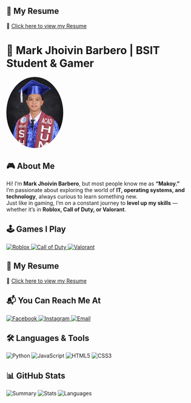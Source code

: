 ## 📄 My Resume  
📌 [Click here to view my Resume](https://jhoivin769-collab.github.io/Mark-Jhoivin-Barbero/)




# 👾 Mark Jhoivin Barbero | BSIT Student & Gamer  

<img src="https://raw.githubusercontent.com/jhoivin769-collab/Mark-Jhoivin-Barbero/refs/heads/main/profile.jpeg" alt="Profile Pic" width="150" style="border-radius: 50%;"/>



## 🎮 About Me  

Hi! I’m **Mark Jhoivin Barbero**, but most people know me as **“Makoy.”**  
I’m passionate about exploring the world of **IT, operating systems, and technology**, always curious to learn something new.  
Just like in gaming, I’m on a constant journey to **level up my skills** — whether it’s in **Roblox, Call of Duty, or Valorant**.



## 🕹️ Games I Play
<a href="https://www.roblox.com/" target="_blank">  
  <img src="https://upload.wikimedia.org/wikipedia/commons/1/1b/Roblox_logo_2022.svg" alt="Roblox" width="100"/>  
</a>  
<a href="https://www.callofduty.com/" target="_blank">  
  <img src="https://upload.wikimedia.org/wikipedia/commons/2/20/Call_of_Duty_logo.svg" alt="Call of Duty" width="120"/>  
</a>  
<a href="https://playvalorant.com/" target="_blank">  
  <img src="https://upload.wikimedia.org/wikipedia/commons/2/2a/Valorant_logo.svg" alt="Valorant" width="100"/>  
</a>



## 📄 My Resume  
📌 [Click here to view my Resume](https://jhoivin769-collab.github.io/Mark-Jhoivin-Barbero/)





## 📬 You Can Reach Me At
<p align="left">
  <a href="https://www.facebook.com/share/1CHCNbw6aj/" target="_blank">
    <img src="https://cdn-icons-png.flaticon.com/512/733/733547.png" alt="Facebook" width="40"/>
  </a>
  <a href="https://www.instagram.com/invites/contact/?utm_source=ig_contact_invite&utm_medium=copy_link&utm_content=irhm7zo" target="_blank">
    <img src="https://cdn-icons-png.flaticon.com/512/2111/2111463.png" alt="Instagram" width="40"/>
  </a>
  <a href="mailto:markjoivinbarbero@gmail.com" target="_blank">
    <img src="https://cdn-icons-png.flaticon.com/512/732/732200.png" alt="Email" width="40"/>
  </a>
</p>


## 🛠️ Languages & Tools
![Python](https://img.shields.io/badge/-Python-3776AB?logo=python&logoColor=white&style=for-the-badge)
![JavaScript](https://img.shields.io/badge/-JavaScript-F7DF1E?logo=javascript&logoColor=black&style=for-the-badge)
![HTML5](https://img.shields.io/badge/-HTML5-E34F26?logo=html5&logoColor=white&style=for-the-badge)
![CSS3](https://img.shields.io/badge/-CSS3-1572B6?logo=css3&logoColor=white&style=for-the-badge)


## 📊 GitHub Stats
![Summary](http://github-profile-summary-cards.vercel.app/api/cards/profile-details?username=jhoivin769-collab&theme=radical)
![Stats](http://github-profile-summary-cards.vercel.app/api/cards/stats?username=jhoivin769-collab&theme=radical)
![Languages](http://github-profile-summary-cards.vercel.app/api/cards/most-commit-language?username=jhoivin769-collab&theme=radical)
